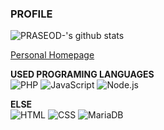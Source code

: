 ### PROFILE
![PRASEOD-'s github stats](https://github-readme-stats.vercel.app/api?username=aaei924&count_private=true)

[Personal Homepage](https://prws.kr)

**USED PROGRAMING LANGUAGES**<br>
![PHP](https://img.shields.io/badge/PHP-777BB4?style=for-the-badge&logo=php&logoColor=fff)
![JavaScript](https://img.shields.io/badge/-javascript-c2ad07?style=for-the-badge&logo=javascript&logoColor=fff)
![Node.js](https://img.shields.io/badge/Node.JS-339933?style=for-the-badge&logo=node.js&logoColor=fff)

**ELSE**<br>
![HTML](https://img.shields.io/badge/HTML-E34F26?style=for-the-badge&logo=html5&logoColor=fff)
![CSS](https://img.shields.io/badge/CSS-1572B6?style=for-the-badge&logo=css3&logoColor=fff)
![MariaDB](https://img.shields.io/badge/MariaDB-003545?style=for-the-badge&logo=MariaDB&logoColor=fff)
